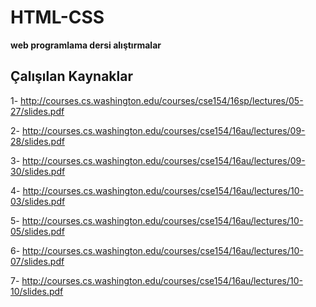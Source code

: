 # HTML-CSS

**web programlama dersi alıştırmalar**

## Çalışılan Kaynaklar

1- http://courses.cs.washington.edu/courses/cse154/16sp/lectures/05-27/slides.pdf

2- http://courses.cs.washington.edu/courses/cse154/16au/lectures/09-28/slides.pdf

3- http://courses.cs.washington.edu/courses/cse154/16au/lectures/09-30/slides.pdf

4- http://courses.cs.washington.edu/courses/cse154/16au/lectures/10-03/slides.pdf

5- http://courses.cs.washington.edu/courses/cse154/16au/lectures/10-05/slides.pdf

6- http://courses.cs.washington.edu/courses/cse154/16au/lectures/10-07/slides.pdf

7- http://courses.cs.washington.edu/courses/cse154/16au/lectures/10-10/slides.pdf
